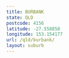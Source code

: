 ```yaml
---
title: BURBANK
state: QLD
postcode: 4156
latitude: -27.558858
longitude: 153.154177
url: /qld/burbank/
layout: suburb
---
```


